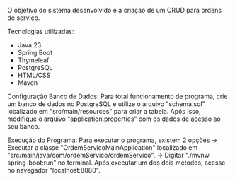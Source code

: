 O objetivo do sistema desenvolvido é a criação de um CRUD para ordens de serviço.

Tecnologias utilizadas:
- Java 23
- Spring Boot
- Thymeleaf
- PostgreSQL
- HTML/CSS
- Maven

Configuração Banco de Dados:
  Para total funcionamento de programa, crie um banco de dados no PostgreSQL e utilize o arquivo "schema.sql" localizado em "src/main/resources" para criar a tabela. Após isso, modifique o arquivo "application.properties" com os dados de acesso ao seu banco.

Execução do Programa:
  Para executar o programa, existem 2 opções -> Executar a classe "OrdemServicoMainApplication" localizado em "src/main/java/com/ordemServico/ordemServico".
                                             -> Digitar "./mvnw spring-boot:run" no terminal.
  Após executar um dos dois métodos, acesse no navegador "localhost:8080".
